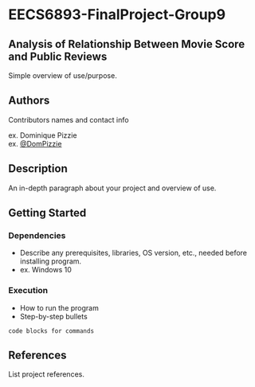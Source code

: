 
# EECS6893-FinalProject-Group9
## Analysis of Relationship Between Movie Score and Public Reviews

Simple overview of use/purpose.

## Authors

Contributors names and contact info

ex. Dominique Pizzie  
ex. [@DomPizzie](https://twitter.com/dompizzie)

## Description

An in-depth paragraph about your project and overview of use.

## Getting Started

### Dependencies

* Describe any prerequisites, libraries, OS version, etc., needed before installing program.
* ex. Windows 10

### Execution

* How to run the program
* Step-by-step bullets
```
code blocks for commands
```

## References

List project references.

